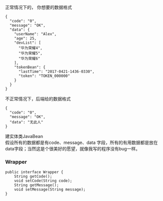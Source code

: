 正常情况下的， 你想要的数据格式  
```
{
  "code": "0",
  "message": "OK",
  "data": {
    "userName": "Alex",
    "age": 25,
    "devList": [
      "华为荣耀4",
      "华为荣耀5",
      "华为荣耀6"
    ],
    "tokenBean": {
      "lastTime": "2017-0421-1436-0330",
      "token": "TOKEN_000000"
    }
  }
}

```
不正常情况下，后端给的数据格式  
```
{
  "code": "0",
  "message": "OK",
  "data": "无此人"
}
```
建实体类JavaBean  
假设所有的数据都是有code、message、data 字段，所有的有用数据都是放在 data字段；当然这是个很美好的愿望，就像我写的程序没有bug一样。  

### Wrapper  
```
public interface Wrapper {     
    String getCode();      
    void setCode(String code);      
    String getMessage();      
    void setMessage(String message); 
}
```

```

```